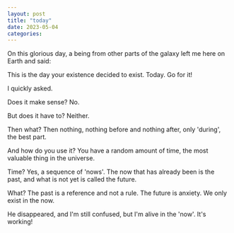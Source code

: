 ```yaml
---
layout: post
title: "today"
date: 2023-05-04
categories:
---
```


On this glorious day, a being from other parts of the galaxy left me here on Earth and said:

This is the day your existence decided to exist. Today. Go for it!

I quickly asked.

Does it make sense? No.

But does it have to? Neither.

Then what? Then nothing, nothing before and nothing after, only 'during', the best part.

And how do you use it? You have a random amount of time, the most valuable thing in the universe.

Time? Yes, a sequence of 'nows'. The now that has already been is the past, and what is not yet is called the future.

What? The past is a reference and not a rule. The future is anxiety. We only exist in the now.

He disappeared, and I'm still confused, but I'm alive in the 'now'. It's working!
